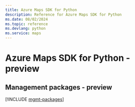 ```yaml
---
title: Azure Maps SDK for Python
description: Reference for Azure Maps SDK for Python
ms.date: 08/02/2024
ms.topic: reference
ms.devlang: python
ms.service: maps
---
```

# Azure Maps SDK for Python - preview

## Management packages - preview
[!INCLUDE [mgmt-packages](maps-mgmt-index.md)]